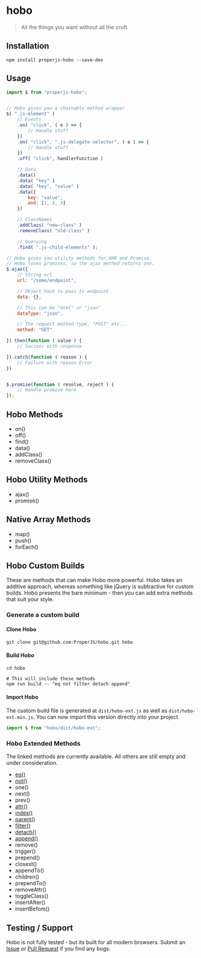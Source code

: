 hobo
====

> All the things you want without all the cruft.



## Installation

```shell
npm install properjs-hobo --save-dev
```


## Usage
```javascript
import $ from "properjs-hobo";


// Hobo gives you a chainable method wrapper
$( ".js-element" )
    // Events
    .on( "click", ( e ) => {
        // Handle stuff
    })
    .on( "click", ".js-delegate-selector", ( e ) => {
        // Handle stuff
    })
    .off( "click", handlerFunction )

    // Data
    .data()
    .data( "key" )
    .data( "key", "value" )
    .data({
        key: "value",
        and: [1, 2, 3]
    })

    // ClassNames
    .addClass( "new-class" )
    .removeClass( "old-class" )

    // Querying
    .find( ".js-child-elements" );

// Hobo gives you utility methods for XHR and Promise.
// Hobo loves promises, so the ajax method returns one.
$.ajax({
    // String url
    url: "/some/endpoint",

    // Object hash to pass to endpoint
    data: {},

    // This can be "html" or "json"
    dataType: "json",

    // The request method type, "POST" etc...
    method: "GET"

}).then(function ( value ) {
    // Success with response

}).catch(function ( reason ) {
    // Failure with reason Error
})


$.promise(function ( resolve, reject ) {
    // Handle promise here
});
```



## Hobo Methods
- on()
- off()
- find()
- data()
- addClass()
- removeClass()

## Hobo Utility Methods
- ajax()
- promise()

## Native Array Methods
- map()
- push()
- forEach()



## Hobo Custom Builds
These are methods that can make Hobo more powerful. Hobo takes an additive approach, whereas something like jQuery is subtractive for custom builds. Hobo presents the bare minimum - then you can add extra methods that suit your style.


### Generate a custom build

#### Clone Hobo
```shell
git clone git@github.com:ProperJS/hobo.git hobo
```

#### Build Hobo
```shell
cd hobo

# This will include these methods
npm run build -- "eq not filter detach append"
```

#### Import Hobo
The custom build file is generated at `dist/hobo-ext.js` as well as `dist/hobo-ext.min.js`. You can now import this version directly into your project.

```javascript
import $ from "hobo/dist/hobo-ext";
```



### Hobo Extended Methods
The linked methods are currently available. All others are still empty and under consideration.

- [eq()](https://github.com/ProperJS/hobo/blob/master/lib/extended/eq.js)
- [not()](https://github.com/ProperJS/hobo/blob/master/lib/extended/not.js)
- one()
- next()
- prev()
- [attr()](https://github.com/ProperJS/hobo/blob/master/lib/extended/attr.js)
- [index()](https://github.com/ProperJS/hobo/blob/master/lib/extended/index.js)
- [parent()](https://github.com/ProperJS/hobo/blob/master/lib/extended/parent.js)
- [filter()](https://github.com/ProperJS/hobo/blob/master/lib/extended/filter.js)
- [detach()](https://github.com/ProperJS/hobo/blob/master/lib/extended/detach.js)
- [append()](https://github.com/ProperJS/hobo/blob/master/lib/extended/append.js)
- remove()
- trigger()
- prepend()
- closest()
- appendTo()
- children()
- prependTo()
- removeAttr()
- toggleClass()
- insertAfter()
- insertBefore()



## Testing / Support
Hobo is not fully tested - but its built for all modern browsers. Submit an [Issue]() or [Pull Request]() if you find any bugs.